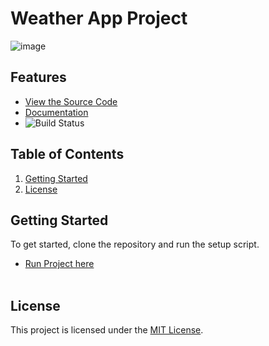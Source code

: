 # Weather App Project

![image](https://github.com/user-attachments/assets/e5cef991-d471-4947-b08d-53cad3db4927)

## Features

- [View the Source Code](https://github.com/savvydarknight/weather-app-ui/tree/main/weather%20app%20ui)
- [Documentation](#)
- ![Build Status](https://img.shields.io/badge/build-passing-brightgreen)

## Table of Contents

1. [Getting Started](#getting-started)
2. [License](#license)

## Getting Started

To get started, clone the repository and run the setup script.

- [Run Project here](https://this-weather-app-ui.netlify.app/)<br><br>

## License

This project is licensed under the [MIT License](./LICENSE).
